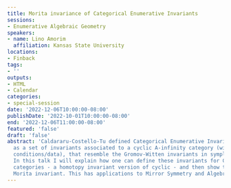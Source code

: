 ```yaml
---
title: Morita invariance of Categorical Enumerative Invariants
sessions:
- Enumerative Algebraic Geometry
speakers:
- name: Lino Amorim
  affiliation: Kansas State University
locations:
- Finback
tags:
- ''
outputs:
- HTML
- Calendar
categories:
- special-session
date: '2022-12-06T10:00:00-08:00'
publishDate: '2022-10-01T10:00:00-08:00'
end: '2022-12-06T11:00:00-08:00'
featured: 'false'
draft: 'false'
abstract: 'Caldararu-Costello-Tu defined Categorical Enumerative Invariants (CEI)
  as a set of invariants associated to a cyclic A-infinity category (with some extra
  conditions/data), that resemble the Gromov-Witten invariants in symplectic geometry.
  In this talk I will explain how one can define these invariants for Calabi-Yau A-infinity
  categories - a homotopy invariant version of cyclic - and then show the CEI are
  Morita invariant. This has applications to Mirror Symmetry and Algebraic Geometry. '
---
```

